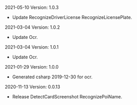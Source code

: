2021-05-10 Version: 1.0.3
- Update RecognizeDriverLicense RecognizeLicensePlate.

2021-03-04 Version: 1.0.2
- Update Ocr.

2021-03-04 Version: 1.0.1
- Update Ocr.

2021-01-29 Version: 1.0.0
- Generated csharp 2019-12-30 for ocr.

2020-11-13 Version: 0.0.13
- Release DetectCardScreenshot RecognizePoiName.

